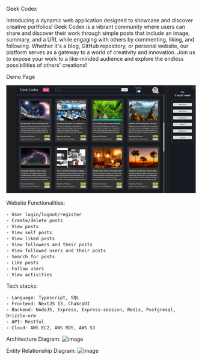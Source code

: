 Geek Codex

Introducing a dynamic web application designed to showcase and discover creative portfolios! Geek Codex is a vibrant community where users can share and discover their work through simple posts that include an image, summary, and a URL while engaging with others by commenting, liking, and following. Whether it's a blog, GitHub repository, or personal website, our platform serves as a gateway to a world of creativity and innovation. Join us to expose your work to a like-minded audience and explore the endless possibilities of others' creations!

Demo Page

![Demo Page](/public/img/page.png)

Website Functionalities:

    - User login/logout/register
    - Create/delete posts
    - View posts
    - View self posts
    - View liked posts
    - View followers and their posts
    - View followed users and their posts
    - Search for posts
    - Like posts
    - Follow users
    - View activities

Tech stacks:

    - Language: Typescript, SQL
    - Frontend: NextJS 13, ChakraUI
    - Backend: NodeJS, Express, Express-session, Redis, Postgresql, Drizzle-orm
    - API: Restful
    - Cloud: AWS EC2, AWS RDS, AWS S3

Architecture Diagram:
![image](https://github.com/FzComet206/GeekCodex-Client/assets/24278214/9b80421a-cef8-43ef-a735-42012912cc12)



Entity Relationship Diagram:
![image](https://github.com/FzComet206/GeekCodex-Client/assets/24278214/8c68e28b-2401-48bc-9c69-0bf255aaa17f)




